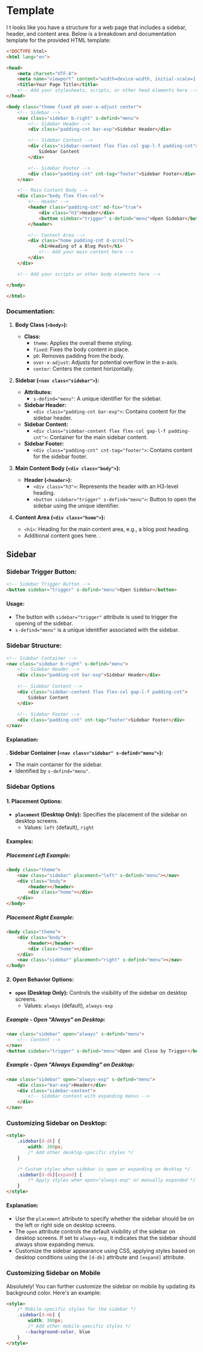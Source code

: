 # Template

I
t looks like you have a structure for a web page that includes a sidebar, header, and content area. Below is a breakdown and documentation template for the provided HTML template:

```html
<!DOCTYPE html>
<html lang="en">

<head>
    <meta charset="UTF-8">
    <meta name="viewport" content="width=device-width, initial-scale=1.0">
    <title>Your Page Title</title>
    <!-- Add your stylesheets, scripts, or other head elements here -->
</head>

<body class="theme fixed p0 over-x-adjust center">
    <!-- Sidebar -->
    <nav class="sidebar b-right" s-defind="menu">
        <!-- Sidebar Header -->
        <div class="padding-cnt bar-exp">Sidebar Header</div>

        <!-- Sidebar Content -->
        <div class="sidebar-content flex flex-col gap-l-f padding-cnt">
            Sidebar Content
        </div>

        <!-- Sidebar Footer -->
        <div class="padding-cnt" cnt-tag="footer">Sidebar Footer</div>
    </nav>

    <!-- Main Content Body -->
    <div class="body flex flex-col">
        <!-- Header -->
        <header class="padding-cnt" md-fix="true">
            <div class="h3">Header</div>
            <button sidebar="trigger" s-defind="menu">Open Sidebar</button>
        </header>

        <!-- Content Area -->
        <div class="home padding-cnt d-scroll">
            <h1>Heading of a Blog Post</h1>
            <!-- Add your main content here -->
        </div>
    </div>

    <!-- Add your scripts or other body elements here -->

</body>

</html>
```

### Documentation:

1. **Body Class (`<body>`):**
   - **Class:**
     - `theme`: Applies the overall theme styling.
     - `fixed`: Fixes the body content in place.
     - `p0`: Removes padding from the body.
     - `over-x-adjust`: Adjusts for potential overflow in the x-axis.
     - `center`: Centers the content horizontally.

2. **Sidebar (`<nav class="sidebar">`):**
   - **Attributes:**
     - `s-defind="menu"`: A unique identifier for the sidebar.
   - **Sidebar Header:**
     - `<div class="padding-cnt bar-exp">`: Contains content for the sidebar header.
   - **Sidebar Content:**
     - `<div class="sidebar-content flex flex-col gap-l-f padding-cnt">`: Container for the main sidebar content.
   - **Sidebar Footer:**
     - `<div class="padding-cnt" cnt-tag="footer">`: Contains content for the sidebar footer.

3. **Main Content Body (`<div class="body">`):**
   - **Header (`<header>`):**
     - `<div class="h3">`: Represents the header with an H3-level heading.
     - `<button sidebar="trigger" s-defind="menu">`: Button to open the sidebar using the unique identifier.

4. **Content Area (`<div class="home">`):**
   - `<h1>`: Heading for the main content area, e.g., a blog post heading.
   - Additional content goes here.
.
## Sidebar

### Sidebar Trigger Button:
```html
<!-- Sidebar Trigger Button -->
<button sidebar="trigger" s-defind="menu">Open Sidebar</button>
```

#### Usage:
- The button with `sidebar="trigger"` attribute is used to trigger the opening of the sidebar.
- `s-defind="menu"` is a unique identifier associated with the sidebar.

### Sidebar Structure:
```html
<!-- Sidebar Container -->
<nav class="sidebar b-right" s-defind="menu"> 
    <!-- Sidebar Header -->
    <div class="padding-cnt bar-exp">Sidebar Header</div>
    
    <!-- Sidebar Content -->
    <div class="sidebar-content flex flex-col gap-l-f padding-cnt">
        Sidebar Content
    </div>
    
    <!-- Sidebar Footer -->
    <div class="padding-cnt" cnt-tag="footer">Sidebar Footer</div>
</nav>
```

#### Explanation:
. **Sidebar Container (`<nav class="sidebar" s-defind="menu">`):**
   - The main container for the sidebar.
   - Identified by `s-defind="menu"`.


### Sidebar Options

#### 1. Placement Options:
- **`placement` (Desktop Only):** Specifies the placement of the sidebar on desktop screens.
  - Values: `left` (default), `right`
  
#### Examples:

##### Placement Left Example:
```html
<body class="theme">
    <nav class="sidebar" placement="left" s-defind="menu"></nav>
    <div class="body">
        <header></header>
        <div class="home"></div>
    </div>
</body>
```

##### Placement Right Example:
```html
<body class="theme">
    <div class="body">
        <header></header>
        <div class="home"></div>
    </div>
    <nav class="sidebar" placement="right" s-defind="menu"></nav>
</body>
```

#### 2. Open Behavior Options:
- **`open` (Desktop Only):** Controls the visibility of the sidebar on desktop screens.
  - Values: `always` (default), `always-exp`

##### Example - Open "Always" on Desktop:
```html
<nav class="sidebar" open="always" s-defind="menu">
    <!-- Content -->
</nav>
<button sidebar="trigger" s-defind="menu">Open and Close by Trigger</button>
```

##### Example - Open "Always Expanding" on Desktop:
```html
<nav class="sidebar" open="always-exp" s-defind="menu">
    <div class="bar-exp">Header</div>
    <div class="sidebar-content">
        <!-- Sidebar content with expanding menus -->
    </div>
</nav>
```

### Customizing Sidebar on Desktop:
```html
<style>
    .sidebar[d-dk] {
        width: 300px;
        /* Add other desktop-specific styles */
    }

    /* Custom styles when sidebar is open or expanding on desktop */
    .sidebar[d-dk][expand] {
        /* Apply styles when open="always-exp" or manually expanded */
    }
</style>
```

#### Explanation:
- Use the `placement` attribute to specify whether the sidebar should be on the left or right side on desktop screens.
- The `open` attribute controls the default visibility of the sidebar on desktop screens. If set to `always-exp`, it indicates that the sidebar should always show expanding menus.
- Customize the sidebar appearance using CSS, applying styles based on desktop conditions using the `[d-dk]` attribute and `[expand]` attribute.

### Customizing Sidebar on Mobile
Absolutely! You can further customize the sidebar on mobile by updating its background color. Here's an example:

```html
<style>
    /* Mobile-specific styles for the sidebar */
    .sidebar[d-mb] {
        width: 300px;
        /* Add other mobile-specific styles */
       --background-color, blue
    }
</style>
```
